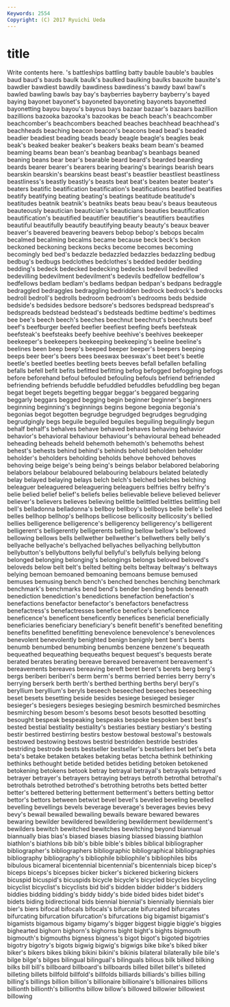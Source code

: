 ```yaml
---
Keywords: 2554 
Copyright: (C) 2017 Ryuichi Ueda
---
```


# title

Write contents here.
's battleships battling batty bauble bauble's baubles baud baud's bauds
baulk baulk's baulked baulking baulks bauxite bauxite's bawdier bawdiest bawdily
bawdiness bawdiness's bawdy bawl bawl's bawled bawling bawls bay bay's
bayberries bayberry bayberry's bayed baying bayonet bayonet's bayoneted bayoneting bayonets
bayonetted bayonetting bayou bayou's bayous bays bazaar bazaar's bazaars bazillion
bazillions bazooka bazooka's bazookas be beach beach's beachcomber beachcomber's beachcombers
beached beaches beachhead beachhead's beachheads beaching beacon beacon's beacons bead
bead's beaded beadier beadiest beading beads beady beagle beagle's beagles
beak beak's beaked beaker beaker's beakers beaks beam beam's beamed
beaming beams bean bean's beanbag beanbag's beanbags beaned beaning beans
bear bear's bearable beard beard's bearded bearding beards bearer bearer's
bearers bearing bearing's bearings bearish bears bearskin bearskin's bearskins beast
beast's beastlier beastliest beastliness beastliness's beastly beastly's beasts beat beat's
beaten beater beater's beaters beatific beatification beatification's beatifications beatified beatifies
beatify beatifying beating beating's beatings beatitude beatitude's beatitudes beatnik beatnik's
beatniks beats beau beau's beaus beauteous beauteously beautician beautician's beauticians
beauties beautification beautification's beautified beautifier beautifier's beautifiers beautifies beautiful beautifully
beautify beautifying beauty beauty's beaux beaver beaver's beavered beavering beavers
bebop bebop's bebops becalm becalmed becalming becalms became because beck
beck's beckon beckoned beckoning beckons becks become becomes becoming becomingly
bed bed's bedazzle bedazzled bedazzles bedazzling bedbug bedbug's bedbugs bedclothes
bedclothes's bedded bedder bedding bedding's bedeck bedecked bedecking bedecks bedevil
bedevilled bedevilling bedevilment bedevilment's bedevils bedfellow bedfellow's bedfellows bedlam bedlam's
bedlams bedpan bedpan's bedpans bedraggle bedraggled bedraggles bedraggling bedridden bedrock
bedrock's bedrocks bedroll bedroll's bedrolls bedroom bedroom's bedrooms beds bedside
bedside's bedsides bedsore bedsore's bedsores bedspread bedspread's bedspreads bedstead bedstead's
bedsteads bedtime bedtime's bedtimes bee bee's beech beech's beeches beechnut
beechnut's beechnuts beef beef's beefburger beefed beefier beefiest beefing beefs
beefsteak beefsteak's beefsteaks beefy beehive beehive's beehives beekeeper beekeeper's beekeepers
beekeeping beekeeping's beeline beeline's beelines been beep beep's beeped beeper
beeper's beepers beeping beeps beer beer's beers bees beeswax beeswax's
beet beet's beetle beetle's beetled beetles beetling beets beeves befall
befallen befalling befalls befell befit befits befitted befitting befog befogged
befogging befogs before beforehand befoul befouled befouling befouls befriend befriended
befriending befriends befuddle befuddled befuddles befuddling beg began begat beget
begets begetting beggar beggar's beggared beggaring beggarly beggars begged begging
begin beginner beginner's beginners beginning beginning's beginnings begins begone begonia
begonia's begonias begot begotten begrudge begrudged begrudges begrudging begrudgingly begs
beguile beguiled beguiles beguiling beguilingly begun behalf behalf's behalves behave
behaved behaves behaving behavior behavior's behavioral behaviour behaviour's behavioural behead
beheaded beheading beheads beheld behemoth behemoth's behemoths behest behest's behests
behind behind's behinds behold beholden beholder beholder's beholders beholding beholds
behove behoved behoves behoving beige beige's being being's beings belabor
belabored belaboring belabors belabour belaboured belabouring belabours belated belatedly belay
belayed belaying belays belch belch's belched belches belching beleaguer beleaguered
beleaguering beleaguers belfries belfry belfry's belie belied belief belief's beliefs
belies believable believe believed believer believer's believers believes believing belittle
belittled belittles belittling bell bell's belladonna belladonna's bellboy bellboy's bellboys
belle belle's belled belles bellhop bellhop's bellhops bellicose bellicosity bellicosity's
bellied bellies belligerence belligerence's belligerency belligerency's belligerent belligerent's belligerently belligerents
belling bellow bellow's bellowed bellowing bellows bells bellwether bellwether's bellwethers
belly belly's bellyache bellyache's bellyached bellyaches bellyaching bellybutton bellybutton's bellybuttons
bellyful bellyful's bellyfuls bellying belong belonged belonging belonging's belongings belongs
beloved beloved's beloveds below belt belt's belted belting belts beltway
beltway's beltways belying bemoan bemoaned bemoaning bemoans bemuse bemused bemuses
bemusing bench bench's benched benches benching benchmark benchmark's benchmarks bend
bend's bender bending bends beneath benediction benediction's benedictions benefaction benefaction's
benefactions benefactor benefactor's benefactors benefactress benefactress's benefactresses benefice benefice's beneficence
beneficence's beneficent beneficently benefices beneficial beneficially beneficiaries beneficiary beneficiary's benefit
benefit's benefited benefiting benefits benefitted benefitting benevolence benevolence's benevolences benevolent
benevolently benighted benign benignly bent bent's bents benumb benumbed benumbing
benumbs benzene benzene's bequeath bequeathed bequeathing bequeaths bequest bequest's bequests
berate berated berates berating bereave bereaved bereavement bereavement's bereavements bereaves
bereaving bereft beret beret's berets berg berg's bergs beriberi beriberi's
berm berm's berms berried berries berry berry's berrying berserk berth
berth's berthed berthing berths beryl beryl's beryllium beryllium's beryls beseech
beseeched beseeches beseeching beset besets besetting beside besides besiege besieged
besieger besieger's besiegers besieges besieging besmirch besmirched besmirches besmirching besom
besom's besoms besot besots besotted besotting besought bespeak bespeaking bespeaks
bespoke bespoken best best's bested bestial bestiality bestiality's bestiaries bestiary
bestiary's besting bestir bestirred bestirring bestirs bestow bestowal bestowal's bestowals
bestowed bestowing bestows bestrid bestridden bestride bestrides bestriding bestrode bests
bestseller bestseller's bestsellers bet bet's beta beta's betake betaken betakes
betaking betas betcha bethink bethinking bethinks bethought betide betided betides
betiding betoken betokened betokening betokens betook betray betrayal betrayal's betrayals
betrayed betrayer betrayer's betrayers betraying betrays betroth betrothal betrothal's betrothals
betrothed betrothed's betrothing betroths bets betted better better's bettered bettering
betterment betterment's betters betting bettor bettor's bettors between betwixt bevel
bevel's beveled beveling bevelled bevelling bevellings bevels beverage beverage's beverages
bevies bevy bevy's bewail bewailed bewailing bewails beware bewared bewares
bewaring bewilder bewildered bewildering bewilderment bewilderment's bewilders bewitch bewitched bewitches
bewitching beyond biannual biannually bias bias's biased biases biasing biassed
biassing biathlon biathlon's biathlons bib bib's bible bible's bibles biblical
bibliographer bibliographer's bibliographers bibliographic bibliographical bibliographies bibliography bibliography's bibliophile bibliophile's
bibliophiles bibs bibulous bicameral bicentennial bicentennial's bicentennials bicep bicep's biceps
biceps's bicepses bicker bicker's bickered bickering bickers bicuspid bicuspid's bicuspids
bicycle bicycle's bicycled bicycles bicycling bicyclist bicyclist's bicyclists bid bid's
bidden bidder bidder's bidders biddies bidding bidding's biddy biddy's bide
bided bides bidet bidet's bidets biding bidirectional bids biennial biennial's
biennially biennials bier bier's biers bifocal bifocals bifocals's bifurcate bifurcated
bifurcates bifurcating bifurcation bifurcation's bifurcations big bigamist bigamist's bigamists bigamous
bigamy bigamy's bigger biggest biggie biggie's biggies bighearted bighorn bighorn's
bighorns bight bight's bights bigmouth bigmouth's bigmouths bigness bigness's bigot
bigot's bigoted bigotries bigotry bigotry's bigots bigwig bigwig's bigwigs bike
bike's biked biker biker's bikers bikes biking bikini bikini's bikinis
bilateral bilaterally bile bile's bilge bilge's bilges bilingual bilingual's bilinguals
bilious bilk bilked bilking bilks bill bill's billboard billboard's billboards
billed billet billet's billeted billeting billets billfold billfold's billfolds billiards
billiards's billies billing billing's billings billion billion's billionaire billionaire's billionaires
billions billionth billionth's billionths billow billow's billowed billowier billowiest billowing
